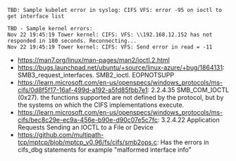 ```
TBD: Sample kubelet error in syslog: CIFS VFS: error -95 on ioctl to get interface list

TBD - Sample kernel errors:
Nov 22 19:45:19 Tower kernel: CIFS: VFS: \\192.168.12.152 has not responded in 180 seconds. Reconnecting...
Nov 22 19:45:19 Tower kernel: CIFS: VFS: Send error in read = -11
```

- https://man7.org/linux/man-pages/man2/ioctl.2.html
- https://bugs.launchpad.net/ubuntu/+source/linux-azure/+bug/1864131: SMB3_request_interfaces. SMB2_ioctl. EOPNOTSUPP
- https://learn.microsoft.com/en-us/openspecs/windows_protocols/ms-cifs/0d8f5f17-16af-499d-a192-a5fd85fbb7e1: 2.2.4.35 SMB_COM_IOCTL (0x27). the functions supported are not defined by the protocol, but by the systems on which the CIFS implementations execute.
- https://learn.microsoft.com/en-us/openspecs/windows_protocols/ms-cifs/bec8c29e-ec9a-456e-b90e-d90c07e5c7fc: 3.2.4.22 Application Requests Sending an IOCTL to a File or Device
- https://github.com/multipath-tcp/mptcp/blob/mptcp_v0.96/fs/cifs/smb2ops.c: Has the errors in cifs_dbg statements for example "malformed interface info"

